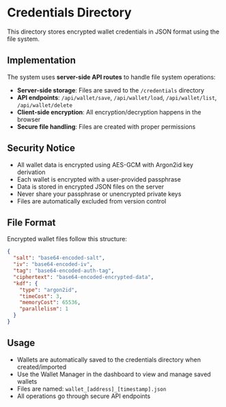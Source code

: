 # Credentials Directory

This directory stores encrypted wallet credentials in JSON format using the file system.

## Implementation

The system uses **server-side API routes** to handle file system operations:

- **Server-side storage**: Files are saved to the `/credentials` directory
- **API endpoints**: `/api/wallet/save`, `/api/wallet/load`, `/api/wallet/list`, `/api/wallet/delete`
- **Client-side encryption**: All encryption/decryption happens in the browser
- **Secure file handling**: Files are created with proper permissions

## Security Notice

- All wallet data is encrypted using AES-GCM with Argon2id key derivation
- Each wallet is encrypted with a user-provided passphrase
- Data is stored in encrypted JSON files on the server
- Never share your passphrase or unencrypted private keys
- Files are automatically excluded from version control

## File Format

Encrypted wallet files follow this structure:

```json
{
  "salt": "base64-encoded-salt",
  "iv": "base64-encoded-iv", 
  "tag": "base64-encoded-auth-tag",
  "ciphertext": "base64-encoded-encrypted-data",
  "kdf": {
    "type": "argon2id",
    "timeCost": 3,
    "memoryCost": 65536,
    "parallelism": 1
  }
}
```

## Usage

- Wallets are automatically saved to the credentials directory when created/imported
- Use the Wallet Manager in the dashboard to view and manage saved wallets
- Files are named: `wallet_[address]_[timestamp].json`
- All operations go through secure API endpoints
